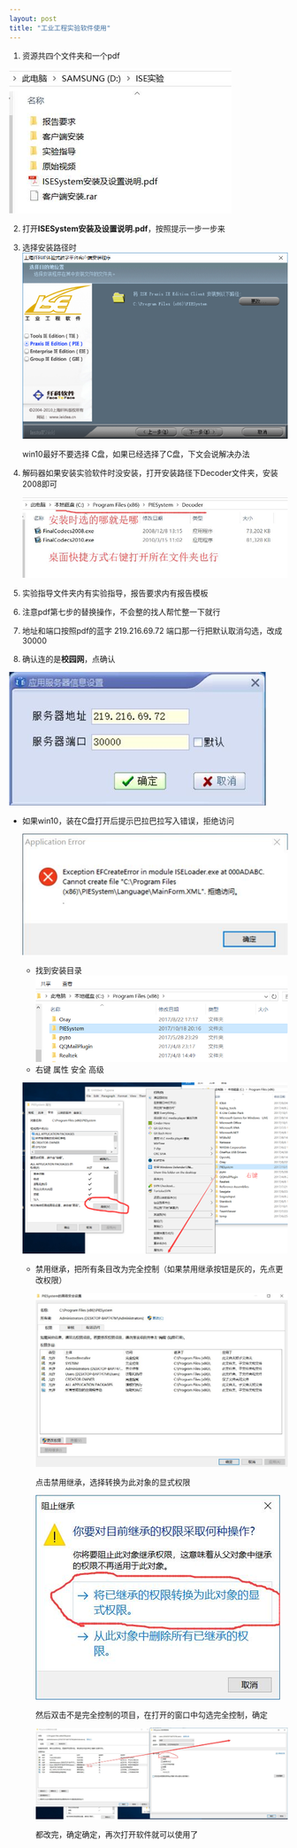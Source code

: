 ```yaml
---
layout: post
title: "工业工程实验软件使用"
---
```




1. 资源共四个文件夹和一个pdf

![2018-11-15-IE_工业工程软件资源](/downloads/2018-11-15-IE_工业工程软件资源.jpg)

2. 打开**ISESystem安装及设置说明.pdf**，按照提示一步一步来

3. 选择安装路径时![工业工程实验软件安装路径](\downloads\工业工程实验软件安装路径.png)

   win10最好不要选择 C盘，如果已经选择了C盘，下文会说解决办法

4. 解码器如果安装实验软件时没安装，打开安装路径下Decoder文件夹，安装2008即可

   ![2018-11-15-IE_解码器](/downloads/2018-11-15-IE_解码器.jpg)

5. 实验指导文件夹内有实验指导，报告要求内有报告模板

6. 注意pdf第七步的替换操作，不会整的找人帮忙整一下就行

7. 地址和端口按照pdf的蓝字 219.216.69.72 端口那一行把默认取消勾选，改成30000

8. 确认连的是**校园网**，点确认 

![2018-11-15-IE_服务器设置](/downloads/2018-11-15-IE_服务器设置.jpg)

* 如果win10，装在C盘打开后提示巴拉巴拉写入错误，拒绝访问

  ![2018-11-15-IE_拒绝访问](/downloads/2018-11-15-IE_拒绝访问.jpg)

  * 找到安装目录![IE实验安装目录](\downloads\IE实验安装目录.png)
  * 右键 属性 安全 高级

  ![IE实验右键属性](\downloads\IE实验右键属性.png)

  * 禁用继承，把所有条目改为完全控制（如果禁用继承按钮是灰的，先点更改权限）

    ![2018-11-15-IE_更改权限](/downloads/2018-11-15-IE_更改权限.jpg)

    点击禁用继承，选择转换为此对象的显式权限

    ![2018-11-15-IE_继承转换](/downloads/2018-11-15-IE_继承转换.jpg)

    然后双击不是完全控制的项目，在打开的窗口中勾选完全控制，确定

    ![2018-11-15-IE_完全控制](/downloads/2018-11-15-IE_完全控制.jpg)

    都改完，确定确定，再次打开软件就可以使用了